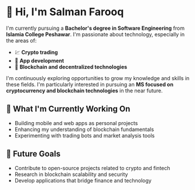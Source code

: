 
<h1>👋 Hi, I'm Salman Farooq</h1>

<p>I'm currently pursuing a <strong>Bachelor's degree in Software Engineering</strong> from <strong>Islamia College Peshawar</strong>. I'm passionate about technology, especially in the areas of:</p>

<ul>
  <li>💹 <strong>Crypto trading</strong></li>
  <li>📱 <strong>App development</strong></li>
  <li>🧠 <strong>Blockchain and decentralized technologies</strong></li>
</ul>

<p>I'm continuously exploring opportunities to grow my knowledge and skills in these fields. I'm particularly interested in pursuing an <strong>MS focused on cryptocurrency and blockchain technologies</strong> in the near future.</p>

<h2>🌱 What I'm Currently Working On</h2>
<ul>
  <li>Building mobile and web apps as personal projects</li>
  <li>Enhancing my understanding of blockchain fundamentals</li>
  <li>Experimenting with trading bots and market analysis tools</li>
</ul>

<h2>🔭 Future Goals</h2>
<ul>
  <li>Contribute to open-source projects related to crypto and fintech</li>
  <li>Research in blockchain scalability and security</li>
  <li>Develop applications that bridge finance and technology</li>
</ul>
